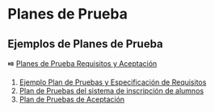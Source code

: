 # Planes de Prueba

## Ejemplos de Planes de Prueba

⏯️ [Planes de Prueba Requisitos y Aceptación](https://www.youtube.com/watch?v=SMAdZeS0lhM)

1. [Ejemplo Plan de Pruebas y Especificación de Requisitos](/documents/plan-de-pruebas-1.docx)
2. [Plan de Pruebas del sistema de inscripción de alumnos](/documents/plan-de-pruebas-2.pdf)
3. [Plan de Pruebas de Aceptación](/documents/plan-de-pruebas-3.docx)